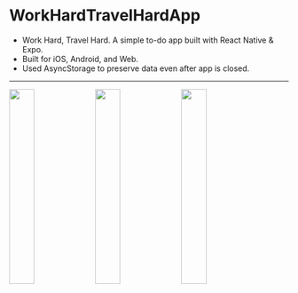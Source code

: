 # WorkHardTravelHardApp
- Work Hard, Travel Hard. A simple to-do app built with React Native &amp; Expo.
- Built for iOS, Android, and Web.
- Used AsyncStorage to preserve data even after app is closed.

---

<img src="https://user-images.githubusercontent.com/16380369/192087355-f889ca4d-6ad1-4358-8102-827769f41992.JPG" width=30% height=30% />  <img src="https://user-images.githubusercontent.com/16380369/192087357-d4d02425-e340-465c-b3a2-dd5488953031.PNG" width=30% height=30% />  <img src="https://user-images.githubusercontent.com/16380369/192087605-ec76b7c2-f927-466d-93cf-778f5b4b9219.JPG" width=30% height=30% />
